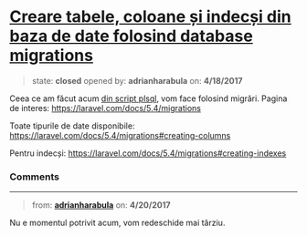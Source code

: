 # [Creare tabele, coloane și indecși din baza de date folosind database migrations](https://github.com/adrianharabula/condr/issues/16)

> state: **closed** opened by: **adrianharabula** on: **4/18/2017**

Ceea ce am făcut acum [din script plsql](https://github.com/adrianharabula/condr/blob/21c2abc0d5357fd03805ce627d422d078e12a3d2/database_design/psgbd-etapa1/createTables.sql), vom face folosind migrări. Pagina de interes: https://laravel.com/docs/5.4/migrations

Toate tipurile de date disponibile:
https://laravel.com/docs/5.4/migrations#creating-columns

Pentru indecși:
https://laravel.com/docs/5.4/migrations#creating-indexes





### Comments

---
> from: [**adrianharabula**](https://github.com/adrianharabula/condr/issues/16#issuecomment-295866719) on: **4/20/2017**

Nu e momentul potrivit acum, vom redeschide mai târziu.

